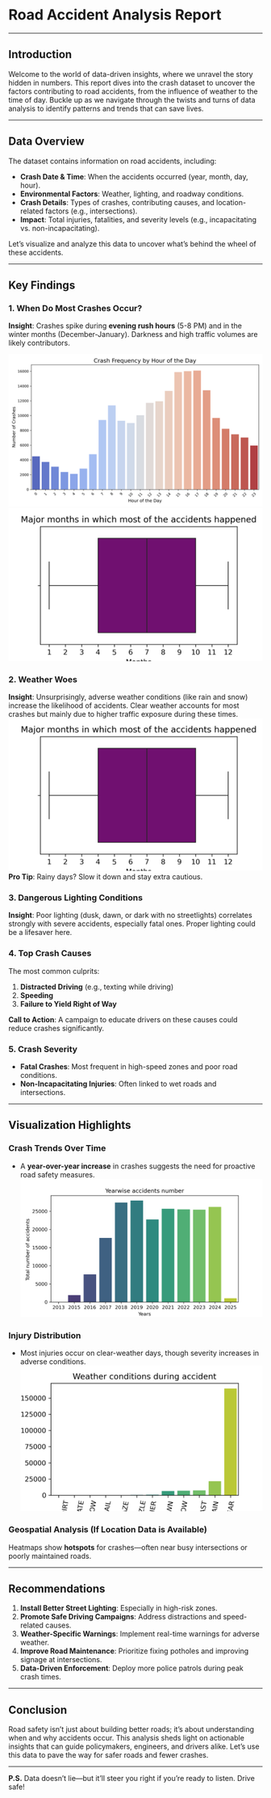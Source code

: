 # Road Accident Analysis Report

---

## **Introduction**
Welcome to the world of data-driven insights, where we unravel the story hidden in numbers. This report dives into the crash dataset to uncover the factors contributing to road accidents, from the influence of weather to the time of day. Buckle up as we navigate through the twists and turns of data analysis to identify patterns and trends that can save lives.

---

## **Data Overview**
The dataset contains information on road accidents, including:
- **Crash Date & Time**: When the accidents occurred (year, month, day, hour).
- **Environmental Factors**: Weather, lighting, and roadway conditions.
- **Crash Details**: Types of crashes, contributing causes, and location-related factors (e.g., intersections).
- **Impact**: Total injuries, fatalities, and severity levels (e.g., incapacitating vs. non-incapacitating).

Let’s visualize and analyze this data to uncover what’s behind the wheel of these accidents.

---

## **Key Findings**

### **1. When Do Most Crashes Occur?**
**Insight**: Crashes spike during **evening rush hours** (5-8 PM) and in the winter months (December-January). Darkness and high traffic volumes are likely contributors.

![Chart Placeholder: Crashes by Hour and Month](images/crash_frequency_by_hour.png)
![Chart Placeholder: Crashes by Hour and Month](images/crash_frequency_by_month.png)

### **2. Weather Woes**
**Insight**: Unsurprisingly, adverse weather conditions (like rain and snow) increase the likelihood of accidents. Clear weather accounts for most crashes but mainly due to higher traffic exposure during these times.
![](images/crash_frequency_by_month.png)
**Pro Tip**: Rainy days? Slow it down and stay extra cautious.

### **3. Dangerous Lighting Conditions**
**Insight**: Poor lighting (dusk, dawn, or dark with no streetlights) correlates strongly with severe accidents, especially fatal ones. Proper lighting could be a lifesaver here.

### **4. Top Crash Causes**
The most common culprits:
1. **Distracted Driving** (e.g., texting while driving)
2. **Speeding**
3. **Failure to Yield Right of Way**

**Call to Action**: A campaign to educate drivers on these causes could reduce crashes significantly.

### **5. Crash Severity**
- **Fatal Crashes**: Most frequent in high-speed zones and poor road conditions.
- **Non-Incapacitating Injuries**: Often linked to wet roads and intersections.

---

## **Visualization Highlights**

### **Crash Trends Over Time**
- A **year-over-year increase** in crashes suggests the need for proactive road safety measures.
  ![](images/crash_frequency_by_year.png)

### **Injury Distribution**
- Most injuries occur on clear-weather days, though severity increases in adverse conditions.
![Chart Placeholder: Injury Types vs. Road Conditions](images/weather_condition.png)

### **Geospatial Analysis (If Location Data is Available)**
Heatmaps show **hotspots** for crashes—often near busy intersections or poorly maintained roads.

---

## **Recommendations**
1. **Install Better Street Lighting**: Especially in high-risk zones.
2. **Promote Safe Driving Campaigns**: Address distractions and speed-related causes.
3. **Weather-Specific Warnings**: Implement real-time warnings for adverse weather.
4. **Improve Road Maintenance**: Prioritize fixing potholes and improving signage at intersections.
5. **Data-Driven Enforcement**: Deploy more police patrols during peak crash times.

---

## **Conclusion**
Road safety isn’t just about building better roads; it’s about understanding when and why accidents occur. This analysis sheds light on actionable insights that can guide policymakers, engineers, and drivers alike. Let’s use this data to pave the way for safer roads and fewer crashes.

---

**P.S.** Data doesn’t lie—but it’ll steer you right if you’re ready to listen. Drive safe!

